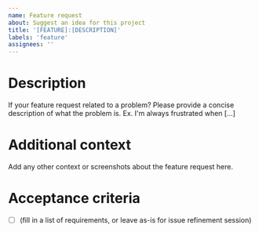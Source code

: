 ```yaml
---
name: Feature request
about: Suggest an idea for this project
title: '[FEATURE]:[DESCRIPTION]'
labels: 'feature'
assignees: ''
---
```


# Description

If your feature request related to a problem?
Please provide a concise description of what the problem is. Ex. I'm always frustrated when [...]

# Additional context

Add any other context or screenshots about the feature request here.

# Acceptance criteria

- [ ] (fill in a list of requirements, or leave as-is for issue refinement session)
